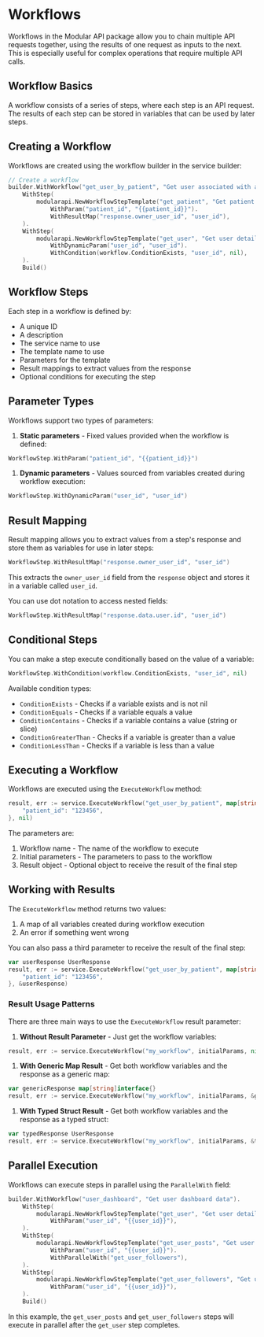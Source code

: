 # Workflows

Workflows in the Modular API package allow you to chain multiple API requests together, using the results of one request as inputs to the next. This is especially useful for complex operations that require multiple API calls.

## Workflow Basics

A workflow consists of a series of steps, where each step is an API request. The results of each step can be stored in variables that can be used by later steps.

## Creating a Workflow

Workflows are created using the workflow builder in the service builder:

```go
// Create a workflow
builder.WithWorkflow("get_user_by_patient", "Get user associated with a patient").
    WithStep(
        modularapi.NewWorkflowStepTemplate("get_patient", "Get patient details", "API", "GetPatient").
            WithParam("patient_id", "{{patient_id}}").
            WithResultMap("response.owner_user_id", "user_id"),
    ).
    WithStep(
        modularapi.NewWorkflowStepTemplate("get_user", "Get user details", "API", "GetUser").
            WithDynamicParam("user_id", "user_id").
            WithCondition(workflow.ConditionExists, "user_id", nil),
    ).
    Build()
```

## Workflow Steps

Each step in a workflow is defined by:

- A unique ID
- A description
- The service name to use
- The template name to use
- Parameters for the template
- Result mappings to extract values from the response
- Optional conditions for executing the step

## Parameter Types

Workflows support two types of parameters:

1. **Static parameters** - Fixed values provided when the workflow is defined:

```go
WorkflowStep.WithParam("patient_id", "{{patient_id}}")
```

1. **Dynamic parameters** - Values sourced from variables created during workflow execution:

```go
WorkflowStep.WithDynamicParam("user_id", "user_id")
```

## Result Mapping

Result mapping allows you to extract values from a step's response and store them as variables for use in later steps:

```go
WorkflowStep.WithResultMap("response.owner_user_id", "user_id")
```

This extracts the `owner_user_id` field from the `response` object and stores it in a variable called `user_id`.

You can use dot notation to access nested fields:

```go
WorkflowStep.WithResultMap("response.data.user.id", "user_id")
```

## Conditional Steps

You can make a step execute conditionally based on the value of a variable:

```go
WorkflowStep.WithCondition(workflow.ConditionExists, "user_id", nil)
```

Available condition types:

- `ConditionExists` - Checks if a variable exists and is not nil
- `ConditionEquals` - Checks if a variable equals a value
- `ConditionContains` - Checks if a variable contains a value (string or slice)
- `ConditionGreaterThan` - Checks if a variable is greater than a value
- `ConditionLessThan` - Checks if a variable is less than a value

## Executing a Workflow

Workflows are executed using the `ExecuteWorkflow` method:

```go
result, err := service.ExecuteWorkflow("get_user_by_patient", map[string]interface{}{
    "patient_id": "123456",
}, nil)
```

The parameters are:

1. Workflow name - The name of the workflow to execute
2. Initial parameters - The parameters to pass to the workflow
3. Result object - Optional object to receive the result of the final step

## Working with Results

The `ExecuteWorkflow` method returns two values:

1. A map of all variables created during workflow execution
2. An error if something went wrong

You can also pass a third parameter to receive the result of the final step:

```go
var userResponse UserResponse
result, err := service.ExecuteWorkflow("get_user_by_patient", map[string]interface{}{
    "patient_id": "123456",
}, &userResponse)
```

### Result Usage Patterns

There are three main ways to use the `ExecuteWorkflow` result parameter:

1. **Without Result Parameter** - Just get the workflow variables:

```go
result, err := service.ExecuteWorkflow("my_workflow", initialParams, nil)
```

1. **With Generic Map Result** - Get both workflow variables and the response as a generic map:

```go
var genericResponse map[string]interface{}
result, err := service.ExecuteWorkflow("my_workflow", initialParams, &genericResponse)
```

1. **With Typed Struct Result** - Get both workflow variables and the response as a typed struct:

```go
var typedResponse UserResponse
result, err := service.ExecuteWorkflow("my_workflow", initialParams, &typedResponse)
```

## Parallel Execution

Workflows can execute steps in parallel using the `ParallelWith` field:

```go
builder.WithWorkflow("user_dashboard", "Get user dashboard data").
    WithStep(
        modularapi.NewWorkflowStepTemplate("get_user", "Get user details", "API", "GetUser").
            WithParam("user_id", "{{user_id}}"),
    ).
    WithStep(
        modularapi.NewWorkflowStepTemplate("get_user_posts", "Get user posts", "API", "GetUserPosts").
            WithParam("user_id", "{{user_id}}").
            WithParallelWith("get_user_followers"),
    ).
    WithStep(
        modularapi.NewWorkflowStepTemplate("get_user_followers", "Get user followers", "API", "GetUserFollowers").
            WithParam("user_id", "{{user_id}}"),
    ).
    Build()
```

In this example, the `get_user_posts` and `get_user_followers` steps will execute in parallel after the `get_user` step completes.
